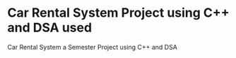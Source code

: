 Car Rental System Project using C++ and DSA used 
=======
Car Rental System a Semester Project using C++ and DSA

